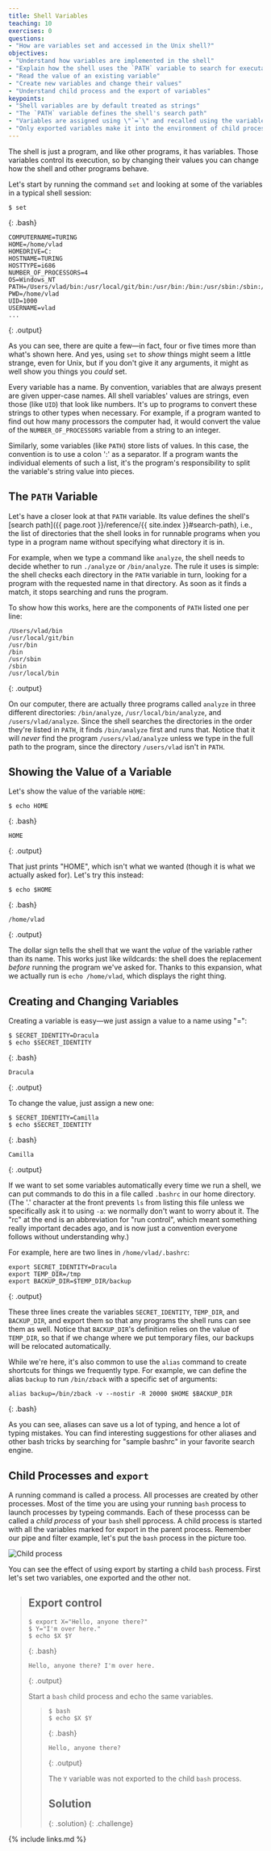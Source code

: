 ```yaml
---
title: Shell Variables
teaching: 10
exercises: 0
questions:
- "How are variables set and accessed in the Unix shell?"
objectives:
- "Understand how variables are implemented in the shell"
- "Explain how the shell uses the `PATH` variable to search for executables"
- "Read the value of an existing variable"
- "Create new variables and change their values"
- "Understand child process and the export of variables"
keypoints:
- "Shell variables are by default treated as strings"
- "The `PATH` variable defines the shell's search path"
- "Variables are assigned using \"`=`\" and recalled using the variable's name prefixed by \"`$`\""
- "Only exported variables make it into the environment of child processes"
---
```


The shell is just a program, and like other programs, it has variables.
Those variables control its execution,
so by changing their values
you can change how the shell and other programs behave.

Let's start by running the command `set` and looking at some of the variables in a typical shell session:

~~~
$ set
~~~
{: .bash}

~~~
COMPUTERNAME=TURING
HOME=/home/vlad
HOMEDRIVE=C:
HOSTNAME=TURING
HOSTTYPE=i686
NUMBER_OF_PROCESSORS=4
OS=Windows_NT
PATH=/Users/vlad/bin:/usr/local/git/bin:/usr/bin:/bin:/usr/sbin:/sbin:/usr/local/bin
PWD=/home/vlad
UID=1000
USERNAME=vlad
...
~~~
{: .output}

As you can see, there are quite a few&mdash;in fact, four or five times more than what's shown here.
And yes,
using `set` to *show* things might seem a little strange,
even for Unix,
but if you don't give it any arguments,
it might as well show you things you *could* set.

Every variable has a name.
By convention, variables that are always present are given upper-case names.
All shell variables' values are strings, even those (like `UID`) that look like numbers.
It's up to programs to convert these strings to other types when necessary.
For example, if a program wanted to find out how many processors the computer had,
it would convert the value of the `NUMBER_OF_PROCESSORS` variable from a string to an integer.

Similarly, some variables (like `PATH`) store lists of values.
In this case, the convention is to use a colon ':' as a separator.
If a program wants the individual elements of such a list,
it's the program's responsibility to split the variable's string value into pieces.

## The `PATH` Variable

Let's have a closer look at that `PATH` variable.
Its value defines the shell's [search path]({{ page.root }}/reference/{{ site.index }}#search-path),
i.e., the list of directories that the shell looks in for runnable programs
when you type in a program name without specifying what directory it is in.

For example,
when we type a command like `analyze`,
the shell needs to decide whether to run `./analyze` or `/bin/analyze`.
The rule it uses is simple:
the shell checks each directory in the `PATH` variable in turn,
looking for a program with the requested name in that directory.
As soon as it finds a match, it stops searching and runs the program.

To show how this works,
here are the components of `PATH` listed one per line:

~~~
/Users/vlad/bin
/usr/local/git/bin
/usr/bin
/bin
/usr/sbin
/sbin
/usr/local/bin
~~~
{: .output}

On our computer,
there are actually three programs called `analyze`
in three different directories:
`/bin/analyze`,
`/usr/local/bin/analyze`,
and `/users/vlad/analyze`.
Since the shell searches the directories in the order they're listed in `PATH`,
it finds `/bin/analyze` first and runs that.
Notice that it will *never* find the program `/users/vlad/analyze`
unless we type in the full path to the program,
since the directory `/users/vlad` isn't in `PATH`.

## Showing the Value of a Variable

Let's show the value of the variable `HOME`:

~~~
$ echo HOME
~~~
{: .bash}

~~~
HOME
~~~
{: .output}

That just prints "HOME", which isn't what we wanted
(though it is what we actually asked for).
Let's try this instead:

~~~
$ echo $HOME
~~~
{: .bash}

~~~
/home/vlad
~~~
{: .output}

The dollar sign tells the shell that we want the *value* of the variable
rather than its name.
This works just like wildcards:
the shell does the replacement *before* running the program we've asked for.
Thanks to this expansion, what we actually run is `echo /home/vlad`,
which displays the right thing.

## Creating and Changing Variables

Creating a variable is easy&mdash;we just assign a value to a name using "=":

~~~
$ SECRET_IDENTITY=Dracula
$ echo $SECRET_IDENTITY
~~~
{: .bash}

~~~
Dracula
~~~
{: .output}

To change the value, just assign a new one:

~~~
$ SECRET_IDENTITY=Camilla
$ echo $SECRET_IDENTITY
~~~
{: .bash}

~~~
Camilla
~~~
{: .output}

If we want to set some variables automatically every time we run a shell,
we can put commands to do this in a file called `.bashrc` in our home directory.
(The '.' character at the front prevents `ls` from listing this file
unless we specifically ask it to using `-a`:
we normally don't want to worry about it.
The "rc" at the end is an abbreviation for "run control",
which meant something really important decades ago,
and is now just a convention everyone follows without understanding why.)

For example,
here are two lines in `/home/vlad/.bashrc`:

~~~
export SECRET_IDENTITY=Dracula
export TEMP_DIR=/tmp
export BACKUP_DIR=$TEMP_DIR/backup
~~~
{: .output}

These three lines create the variables `SECRET_IDENTITY`,
`TEMP_DIR`,
and `BACKUP_DIR`,
and export them so that any programs the shell runs can see them as well.
Notice that `BACKUP_DIR`'s definition relies on the value of `TEMP_DIR`,
so that if we change where we put temporary files,
our backups will be relocated automatically.

While we're here,
it's also common to use the `alias` command to create shortcuts for things we frequently type.
For example, we can define the alias `backup`
to run `/bin/zback` with a specific set of arguments:

~~~
alias backup=/bin/zback -v --nostir -R 20000 $HOME $BACKUP_DIR
~~~
{: .bash}

As you can see,
aliases can save us a lot of typing, and hence a lot of typing mistakes.
You can find interesting suggestions for other aliases
and other bash tricks by searching for "sample bashrc"
in your favorite search engine.

## Child Processes and `export`

A running command is called a process. All processes are created by other processes. Most of the time you are using
your running `bash` process to launch processes by typeing commands. Each of these processs can be 
called a *child process* of your `bash` shell pprocess. A child process is started with all the variables marked for export in the parent process.
Remember our pipe and filter example, let's put the `bash` process in the picture too.

![Child process](../fig/child_process.png)


You can see the effect of using export by starting a child `bash` process. First let's set two variables, one exported and the other not.

> ## Export control
> 
> ~~~
> $ export X="Hello, anyone there?"
> $ Y="I'm over here."
> $ echo $X $Y
> ~~~
> {: .bash}
> 
> ~~~
> Hello, anyone there? I'm over here.
> ~~~
> {: .output}
> 
> Start a `bash` child process and echo the same variables.
> 
> > ~~~
> > $ bash
> > $ echo $X $Y
> > ~~~
> > {: .bash}
> > 
> > ~~~
> > Hello, anyone there?
> > ~~~
> > {: .output}
> > 
> > The `Y` variable was not exported to the child `bash` process.
> > ## Solution
> > {: .solution}
> {: .challenge}

{% include links.md %}
